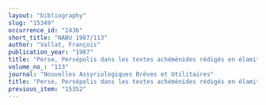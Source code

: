 ```yaml
---
layout: "bibliography"
slug: "15349"
occurrence_id: "2436"
short_title: "NABU 1987/113"
author: "Vallat, François"
publication_year: "1987"
title: "Perse, Persépolis dans les textes achéménides rédigés en élamite"
volume_no_: "113"
journal: "Nouvelles Assyriologiques Brèves et Utilitaires"
title: "Perse, Persépolis dans les textes achéménides rédigés en élamite"
previous_item: "15352"
---
```

